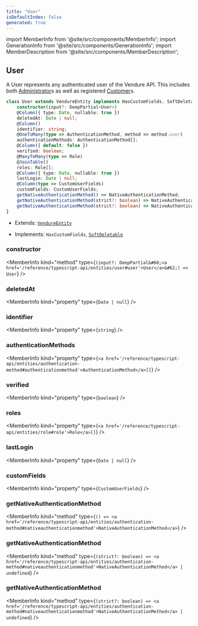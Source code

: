 ```yaml
---
title: "User"
isDefaultIndex: false
generated: true
---
```

<!-- This file was generated from the Vendure source. Do not modify. Instead, re-run the "docs:build" script -->
import MemberInfo from '@site/src/components/MemberInfo';
import GenerationInfo from '@site/src/components/GenerationInfo';
import MemberDescription from '@site/src/components/MemberDescription';


## User

<GenerationInfo sourceFile="packages/core/src/entity/user/user.entity.ts" sourceLine="20" packageName="@vendure/core" />

A User represents any authenticated user of the Vendure API. This includes both
<a href='/reference/typescript-api/entities/administrator#administrator'>Administrator</a>s as well as registered <a href='/reference/typescript-api/entities/customer#customer'>Customer</a>s.

```ts title="Signature"
class User extends VendureEntity implements HasCustomFields, SoftDeletable {
    constructor(input?: DeepPartial<User>)
    @Column({ type: Date, nullable: true })
    deletedAt: Date | null;
    @Column()
    identifier: string;
    @OneToMany(type => AuthenticationMethod, method => method.user)
    authenticationMethods: AuthenticationMethod[];
    @Column({ default: false })
    verified: boolean;
    @ManyToMany(type => Role)
    @JoinTable()
    roles: Role[];
    @Column({ type: Date, nullable: true })
    lastLogin: Date | null;
    @Column(type => CustomUserFields)
    customFields: CustomUserFields;
    getNativeAuthenticationMethod() => NativeAuthenticationMethod;
    getNativeAuthenticationMethod(strict?: boolean) => NativeAuthenticationMethod | undefined;
    getNativeAuthenticationMethod(strict?: boolean) => NativeAuthenticationMethod | undefined;
}
```
* Extends: <code><a href='/reference/typescript-api/entities/vendure-entity#vendureentity'>VendureEntity</a></code>


* Implements: <code>HasCustomFields</code>, <code><a href='/reference/typescript-api/entities/interfaces#softdeletable'>SoftDeletable</a></code>



<div className="members-wrapper">

### constructor

<MemberInfo kind="method" type={`(input?: DeepPartial&#60;<a href='/reference/typescript-api/entities/user#user'>User</a>&#62;) => User`}   />


### deletedAt

<MemberInfo kind="property" type={`Date | null`}   />


### identifier

<MemberInfo kind="property" type={`string`}   />


### authenticationMethods

<MemberInfo kind="property" type={`<a href='/reference/typescript-api/entities/authentication-method#authenticationmethod'>AuthenticationMethod</a>[]`}   />


### verified

<MemberInfo kind="property" type={`boolean`}   />


### roles

<MemberInfo kind="property" type={`<a href='/reference/typescript-api/entities/role#role'>Role</a>[]`}   />


### lastLogin

<MemberInfo kind="property" type={`Date | null`}   />


### customFields

<MemberInfo kind="property" type={`CustomUserFields`}   />


### getNativeAuthenticationMethod

<MemberInfo kind="method" type={`() => <a href='/reference/typescript-api/entities/authentication-method#nativeauthenticationmethod'>NativeAuthenticationMethod</a>`}   />


### getNativeAuthenticationMethod

<MemberInfo kind="method" type={`(strict?: boolean) => <a href='/reference/typescript-api/entities/authentication-method#nativeauthenticationmethod'>NativeAuthenticationMethod</a> | undefined`}   />


### getNativeAuthenticationMethod

<MemberInfo kind="method" type={`(strict?: boolean) => <a href='/reference/typescript-api/entities/authentication-method#nativeauthenticationmethod'>NativeAuthenticationMethod</a> | undefined`}   />




</div>
